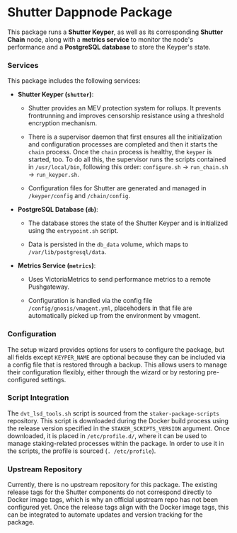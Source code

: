 # Shutter Dappnode Package

This package runs a **Shutter Keyper**, as well as its corresponding **Shutter Chain** node, along with a **metrics service** to monitor the node's performance and a **PostgreSQL database** to store the Keyper's state.

### Services

This package includes the following services:

- **Shutter Keyper (`shutter`)**:

  - Shutter provides an MEV protection system for rollups. It prevents frontrunning and improves censorship resistance using a threshold encryption mechanism.

  - There is a supervisor daemon that first ensures all the initialization and configuration processes are completed and then it starts the `chain` process. Once the `chain` process is healthy, the `keyper` is started, too. To do all this, the supervisor runs the scripts contained in `/usr/local/bin`, following this order: `configure.sh` → `run_chain.sh` → `run_keyper.sh`.

  - Configuration files for Shutter are generated and managed in `/keyper/config` and `/chain/config`.

- **PostgreSQL Database (`db`)**:

  - The database stores the state of the Shutter Keyper and is initialized using the `entrypoint.sh` script.

  - Data is persisted in the `db_data` volume, which maps to `/var/lib/postgresql/data`.

- **Metrics Service (`metrics`)**:

  - Uses VictoriaMetrics to send performance metrics to a remote Pushgateway.

  - Configuration is handled via the config file `/config/gnosis/vmagent.yml`, placehoders in that file are automatically picked up from the environment by vmagent.

### Configuration

The setup wizard provides options for users to configure the package, but all fields except `KEYPER_NAME` are optional because they can be included via a config file that is restored through a backup. This allows users to manage their configuration flexibly, either through the wizard or by restoring pre-configured settings.

### Script Integration

The `dvt_lsd_tools.sh` script is sourced from the `staker-package-scripts` repository. This script is downloaded during the Docker build process using the release version specified in the `STAKER_SCRIPTS_VERSION` argument. Once downloaded, it is placed in `/etc/profile.d/`, where it can be used to manage staking-related processes within the package. In order to use it in the scripts, the profile is sourced (`. /etc/profile`).

### Upstream Repository

Currently, there is no upstream repository for this package. The existing release tags for the Shutter components do not correspond directly to Docker image tags, which is why an official upstream repo has not been configured yet. Once the release tags align with the Docker image tags, this can be integrated to automate updates and version tracking for the package.
